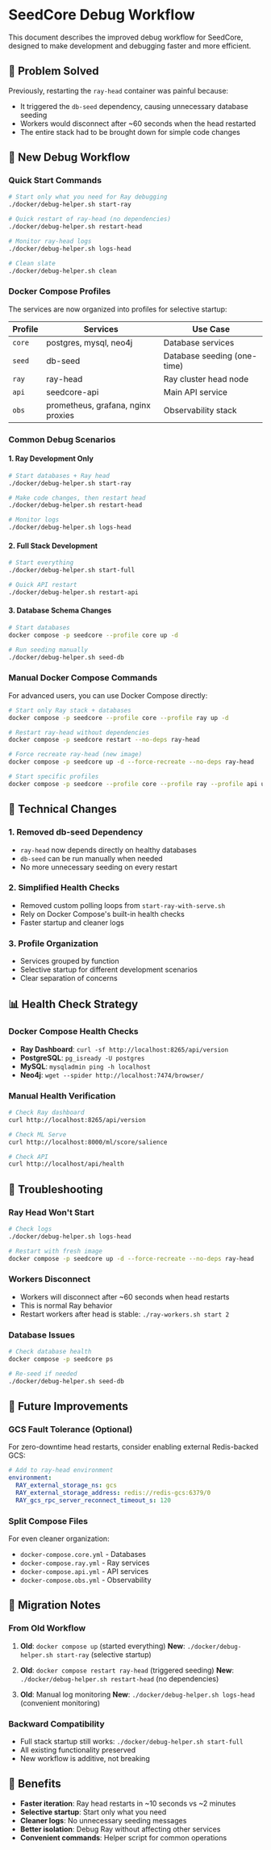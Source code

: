 # SeedCore Debug Workflow

This document describes the improved debug workflow for SeedCore, designed to make development and debugging faster and more efficient.

## 🎯 Problem Solved

Previously, restarting the `ray-head` container was painful because:
- It triggered the `db-seed` dependency, causing unnecessary database seeding
- Workers would disconnect after ~60 seconds when the head restarted
- The entire stack had to be brought down for simple code changes

## 🚀 New Debug Workflow

### Quick Start Commands

```bash
# Start only what you need for Ray debugging
./docker/debug-helper.sh start-ray

# Quick restart of ray-head (no dependencies)
./docker/debug-helper.sh restart-head

# Monitor ray-head logs
./docker/debug-helper.sh logs-head

# Clean slate
./docker/debug-helper.sh clean
```

### Docker Compose Profiles

The services are now organized into profiles for selective startup:

| Profile | Services | Use Case |
|---------|----------|----------|
| `core` | postgres, mysql, neo4j | Database services |
| `seed` | db-seed | Database seeding (one-time) |
| `ray` | ray-head | Ray cluster head node |
| `api` | seedcore-api | Main API service |
| `obs` | prometheus, grafana, nginx proxies | Observability stack |

### Common Debug Scenarios

#### 1. Ray Development Only
```bash
# Start databases + Ray head
./docker/debug-helper.sh start-ray

# Make code changes, then restart head
./docker/debug-helper.sh restart-head

# Monitor logs
./docker/debug-helper.sh logs-head
```

#### 2. Full Stack Development
```bash
# Start everything
./docker/debug-helper.sh start-full

# Quick API restart
./docker/debug-helper.sh restart-api
```

#### 3. Database Schema Changes
```bash
# Start databases
docker compose -p seedcore --profile core up -d

# Run seeding manually
./docker/debug-helper.sh seed-db
```

### Manual Docker Compose Commands

For advanced users, you can use Docker Compose directly:

```bash
# Start only Ray stack + databases
docker compose -p seedcore --profile core --profile ray up -d

# Restart ray-head without dependencies
docker compose -p seedcore restart --no-deps ray-head

# Force recreate ray-head (new image)
docker compose -p seedcore up -d --force-recreate --no-deps ray-head

# Start specific profiles
docker compose -p seedcore --profile core --profile ray --profile api up -d
```

## 🔧 Technical Changes

### 1. Removed db-seed Dependency
- `ray-head` now depends directly on healthy databases
- `db-seed` can be run manually when needed
- No more unnecessary seeding on every restart

### 2. Simplified Health Checks
- Removed custom polling loops from `start-ray-with-serve.sh`
- Rely on Docker Compose's built-in health checks
- Faster startup and cleaner logs

### 3. Profile Organization
- Services grouped by function
- Selective startup for different development scenarios
- Clear separation of concerns

## 📊 Health Check Strategy

### Docker Compose Health Checks
- **Ray Dashboard**: `curl -sf http://localhost:8265/api/version`
- **PostgreSQL**: `pg_isready -U postgres`
- **MySQL**: `mysqladmin ping -h localhost`
- **Neo4j**: `wget --spider http://localhost:7474/browser/`

### Manual Health Verification
```bash
# Check Ray dashboard
curl http://localhost:8265/api/version

# Check ML Serve
curl http://localhost:8000/ml/score/salience

# Check API
curl http://localhost/api/health
```

## 🚨 Troubleshooting

### Ray Head Won't Start
```bash
# Check logs
./docker/debug-helper.sh logs-head

# Restart with fresh image
docker compose -p seedcore up -d --force-recreate --no-deps ray-head
```

### Workers Disconnect
- Workers will disconnect after ~60 seconds when head restarts
- This is normal Ray behavior
- Restart workers after head is stable: `./ray-workers.sh start 2`

### Database Issues
```bash
# Check database health
docker compose -p seedcore ps

# Re-seed if needed
./docker/debug-helper.sh seed-db
```

## 🔮 Future Improvements

### GCS Fault Tolerance (Optional)
For zero-downtime head restarts, consider enabling external Redis-backed GCS:

```yaml
# Add to ray-head environment
environment:
  RAY_external_storage_ns: gcs
  RAY_external_storage_address: redis://redis-gcs:6379/0
  RAY_gcs_rpc_server_reconnect_timeout_s: 120
```

### Split Compose Files
For even cleaner organization:
- `docker-compose.core.yml` - Databases
- `docker-compose.ray.yml` - Ray services
- `docker-compose.api.yml` - API services
- `docker-compose.obs.yml` - Observability

## 📝 Migration Notes

### From Old Workflow
1. **Old**: `docker compose up` (started everything)
   **New**: `./docker/debug-helper.sh start-ray` (selective startup)

2. **Old**: `docker compose restart ray-head` (triggered seeding)
   **New**: `./docker/debug-helper.sh restart-head` (no dependencies)

3. **Old**: Manual log monitoring
   **New**: `./docker/debug-helper.sh logs-head` (convenient monitoring)

### Backward Compatibility
- Full stack startup still works: `./docker/debug-helper.sh start-full`
- All existing functionality preserved
- New workflow is additive, not breaking

## 🎉 Benefits

- **Faster iteration**: Ray head restarts in ~10 seconds vs ~2 minutes
- **Selective startup**: Start only what you need
- **Cleaner logs**: No unnecessary seeding messages
- **Better isolation**: Debug Ray without affecting other services
- **Convenient commands**: Helper script for common operations 